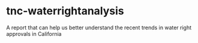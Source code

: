 # tnc-waterrightanalysis
A report that can help us better understand the recent trends in water right approvals in California
